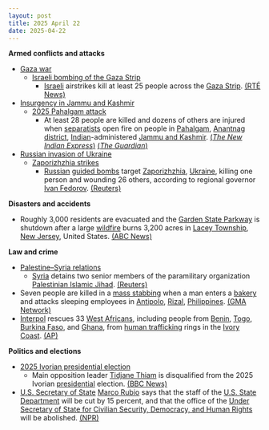 ```yaml
---
layout: post
title: 2025 April 22
date: 2025-04-22
---
```



**Armed conflicts and attacks**

* [Gaza war](https://en.wikipedia.org/wiki/Gaza_war "Gaza war")
  + [Israeli bombing of the Gaza Strip](https://en.wikipedia.org/wiki/Israeli_bombing_of_the_Gaza_Strip "Israeli bombing of the Gaza Strip")
    - [Israeli](https://en.wikipedia.org/wiki/Israel_Defense_Forces "Israel Defense Forces") airstrikes kill at least 25 people across the [Gaza Strip](https://en.wikipedia.org/wiki/Gaza_Strip "Gaza Strip"). [(RTÉ News)](https://www.rte.ie/news/2025/0422/1508788-israel-gaza/)
* [Insurgency in Jammu and Kashmir](https://en.wikipedia.org/wiki/Insurgency_in_Jammu_and_Kashmir "Insurgency in Jammu and Kashmir")
  + [2025 Pahalgam attack](https://en.wikipedia.org/wiki/2025_Pahalgam_attack "2025 Pahalgam attack")
    - At least 28 people are killed and dozens of others are injured when [separatists](https://en.wikipedia.org/wiki/Separatism "Separatism") open fire on people in [Pahalgam](https://en.wikipedia.org/wiki/Pahalgam "Pahalgam"), [Anantnag district](https://en.wikipedia.org/wiki/Anantnag_district "Anantnag district"), [Indian](https://en.wikipedia.org/wiki/India "India")-administered [Jammu and Kashmir](https://en.wikipedia.org/wiki/Jammu_and_Kashmir_%28union_territory%29 "Jammu and Kashmir (union territory)"). [(*The New Indian Express*)](https://www.newindianexpress.com/nation/2025/Apr/22/28-killed-over-a-dozen-injured-after-terrorists-attack-tourists-in-jks-pahalgam) [(*The Guardian*)](https://www.theguardian.com/world/2025/apr/22/tourists-killed-by-suspected-militants-in-kashmir-attack)
* [Russian invasion of Ukraine](https://en.wikipedia.org/wiki/Russian_invasion_of_Ukraine "Russian invasion of Ukraine")
  + [Zaporizhzhia strikes](https://en.wikipedia.org/wiki/Zaporizhzhia_strikes_%282022%E2%80%93present%29 "Zaporizhzhia strikes (2022–present)")
    - [Russian](https://en.wikipedia.org/wiki/Russian_Armed_Forces "Russian Armed Forces") [guided bombs](https://en.wikipedia.org/wiki/Guided_bomb "Guided bomb") target [Zaporizhzhia](https://en.wikipedia.org/wiki/Zaporizhzhia "Zaporizhzhia"), [Ukraine](https://en.wikipedia.org/wiki/Ukraine "Ukraine"), killing one person and wounding 26 others, according to regional governor [Ivan Fedorov](https://en.wikipedia.org/wiki/Ivan_Fedorov_%28politician%29 "Ivan Fedorov (politician)"). [(Reuters)](https://www.reuters.com/world/europe/russian-attack-kills-woman-ukraines-zaporizhzhia-governor-says-2025-04-22/)

**Disasters and accidents**

* Roughly 3,000 residents are evacuated and the [Garden State Parkway](https://en.wikipedia.org/wiki/Garden_State_Parkway "Garden State Parkway") is shutdown after a large [wildfire](https://en.wikipedia.org/wiki/Wildfire "Wildfire") burns 3,200 acres in [Lacey Township](https://en.wikipedia.org/wiki/Lacey_Township%2C_New_Jersey "Lacey Township, New Jersey"), [New Jersey](https://en.wikipedia.org/wiki/New_Jersey "New Jersey"), United States. [(ABC News)](https://6abc.com/post/mandatory-evacuations-ocean-township-county-nj-due-wildfire-greenwood-forest-wildlife-management-area/16224202/)

**Law and crime**

* [Palestine–Syria relations](https://en.wikipedia.org/wiki/Palestine%E2%80%93Syria_relations "Palestine–Syria relations")
  + [Syria](https://en.wikipedia.org/wiki/Syria "Syria") detains two senior members of the paramilitary organization [Palestinian Islamic Jihad](https://en.wikipedia.org/wiki/Palestinian_Islamic_Jihad "Palestinian Islamic Jihad"). [(Reuters)](https://www.reuters.com/world/middle-east/syria-detains-two-leaders-palestinian-islamic-jihad-2025-04-22/)
* Seven people are killed in a [mass stabbing](https://en.wikipedia.org/wiki/Mass_stabbing "Mass stabbing") when a man enters a [bakery](https://en.wikipedia.org/wiki/Bakery "Bakery") and attacks sleeping employees in [Antipolo](https://en.wikipedia.org/wiki/Antipolo "Antipolo"), [Rizal](https://en.wikipedia.org/wiki/Rizal_%28province%29 "Rizal (province)"), [Philippines](https://en.wikipedia.org/wiki/Philippines "Philippines"). [(GMA Network)](https://www.gmanetwork.com/news/topstories/regions/943522/7-stabbed-to-death-in-antipolo-bakery/story/)
* [Interpol](https://en.wikipedia.org/wiki/Interpol "Interpol") rescues 33 [West Africans](https://en.wikipedia.org/wiki/West_Africa "West Africa"), including people from [Benin](https://en.wikipedia.org/wiki/Benin "Benin"), [Togo](https://en.wikipedia.org/wiki/Togo "Togo"), [Burkina Faso](https://en.wikipedia.org/wiki/Burkina_Faso "Burkina Faso"), and [Ghana](https://en.wikipedia.org/wiki/Ghana "Ghana"), from [human trafficking](https://en.wikipedia.org/wiki/Human_trafficking "Human trafficking") rings in the [Ivory Coast](https://en.wikipedia.org/wiki/Ivory_Coast "Ivory Coast"). [(AP)](https://apnews.com/article/ivory-coast-scam-ghana-trafficking-interpol-50cc66570e276cbd12c63dc715455957)

**Politics and elections**

* [2025 Ivorian presidential election](https://en.wikipedia.org/wiki/2025_Ivorian_presidential_election "2025 Ivorian presidential election")
  + Main opposition leader [Tidjane Thiam](https://en.wikipedia.org/wiki/Tidjane_Thiam "Tidjane Thiam") is disqualified from the 2025 Ivorian [presidential](https://en.wikipedia.org/wiki/President_of_Cote_d%27Ivoire "President of Cote d'Ivoire") election. [(BBC News)](https://www.bbc.co.uk/news/articles/c0l0j849143o)
* [U.S. Secretary of State](https://en.wikipedia.org/wiki/U.S._Secretary_of_State "U.S. Secretary of State") [Marco Rubio](https://en.wikipedia.org/wiki/Marco_Rubio "Marco Rubio") says that the staff of the [U.S. State Department](https://en.wikipedia.org/wiki/U.S._State_Department "U.S. State Department") will be cut by 15 percent, and that the office of the [Under Secretary of State for Civilian Security, Democracy, and Human Rights](https://en.wikipedia.org/wiki/Under_Secretary_of_State_for_Civilian_Security%2C_Democracy%2C_and_Human_Rights "Under Secretary of State for Civilian Security, Democracy, and Human Rights") will be abolished. [(NPR)](https://www.npr.org/2025/04/22/nx-s1-5372587/marco-rubio-announces-overhaul-of-u-s-state-department)
